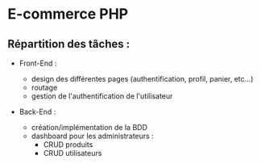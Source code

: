 # E-commerce PHP

## Répartition des tâches : 
- Front-End :
    - design des différentes pages (authentification, profil, panier, etc...)
    - routage
    - gestion de l'authentification de l'utilisateur

- Back-End :
    - création/implémentation de la BDD
    - dashboard pour les administrateurs :
        - CRUD produits
        - CRUD utilisateurs
    
